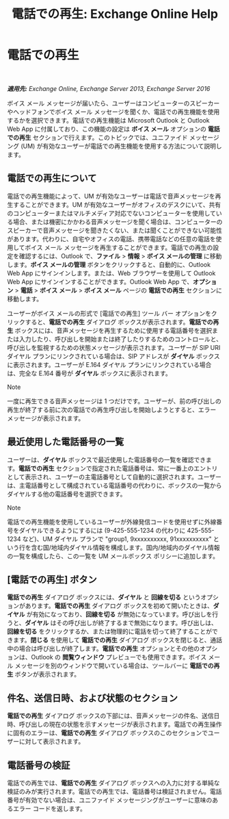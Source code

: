 ﻿---
title: '電話での再生: Exchange Online Help'
TOCTitle: 電話での再生
ms:assetid: 511e4950-340a-48cc-a020-35d11e76b993
ms:mtpsurl: https://technet.microsoft.com/ja-jp/library/Dn205136(v=EXCHG.150)
ms:contentKeyID: 54651681
ms.date: 05/22/2018
mtps_version: v=EXCHG.150
ms.translationtype: HT
---

# 電話での再生

 

_**適用先:** Exchange Online, Exchange Server 2013, Exchange Server 2016_

ボイス メール メッセージが届いたら、ユーザーはコンピューターのスピーカーやヘッドフォンでボイス メール メッセージを聞くか、電話での再生機能を使用するかを選択できます。電話での再生機能は Microsoft Outlook と Outlook Web App に付属しており、この機能の設定は <strong>ボイス メール</strong> オプションの <strong>電話での再生</strong> セクションで行えます。このトピックでは、ユニファイド メッセージング (UM) が有効なユーザーが電話での再生機能を使用する方法について説明します。

## 電話での再生について

電話での再生機能によって、UM が有効なユーザーは電話で音声メッセージを再生することができます。UM が有効なユーザーがオフィスのデスクにいて、共有のコンピューターまたはマルチメディア対応でないコンピューターを使用している場合、または機密にかかわる音声メッセージを聞く場合は、コンピューターのスピーカーで音声メッセージを聞きたくない、または聞くことができない可能性があります。代わりに、自宅やオフィスの電話、携帯電話などの任意の電話を使用してボイス メール メッセージを再生することができます。電話での再生の設定を確認するには、Outlook で、<strong>ファイル</strong> \> <strong>情報</strong> \> <strong>ボイス メールの管理</strong> に移動します。<strong>ボイス メールの管理</strong> ボタンをクリックすると、自動的に、Outlook Web App にサインインします。または、Web ブラウザーを使用して Outlook Web App にサインインすることができます。Outlook Web App で、<strong>オプション</strong> \> <strong>電話</strong> \> <strong>ボイス メール</strong> \> <strong>ボイス メール</strong> ページの <strong>電話での再生</strong> セクションに移動します。

ユーザーがボイス メールの形式で \[電話での再生\] ツール バー オプションをクリックすると、<strong>電話での再生</strong> ダイアログ ボックスが表示されます。<strong>電話での再生</strong> ボックスには、音声メッセージを再生するために使用する電話番号を選択または入力したり、呼び出しを開始または終了したりするためのコントロールと、呼び出しを監視するための状態メッセージが表示されます。ユーザーが SIP URI ダイヤル プランにリンクされている場合は、SIP アドレスが <strong>ダイヤル</strong> ボックスに表示されます。ユーザーが E.164 ダイヤル プランにリンクされている場合は、完全な E.164 番号が <strong>ダイヤル</strong> ボックスに表示されます。


> [!NOTE]
> 一度に再生できる音声メッセージは 1 つだけです。ユーザーが、前の呼び出しの再生が終了する前に次の電話での再生呼び出しを開始しようとすると、エラー メッセージが表示されます。



## 最近使用した電話番号の一覧

ユーザーは、<strong>ダイヤル</strong> ボックスで最近使用した電話番号の一覧を確認できます。<strong>電話での再生</strong> セクションで指定された電話番号は、常に一番上のエントリとして表示され、ユーザーの主電話番号として自動的に選択されます。ユーザーは、主電話番号として構成されている電話番号の代わりに、ボックスの一覧からダイヤルする他の電話番号を選択できます。


> [!NOTE]
> 電話での再生機能を使用しているユーザーが外線発信コードを使用せずに外線番号をダイヤルできるようにするには (9-425-555-1234 の代わりに 425-555-1234 など)、UM ダイヤル プランで "group1, 9xxxxxxxxxx, 91xxxxxxxxxx" という行を含む国/地域内ダイヤル情報を構成します。国内/地域内のダイヤル情報の一覧を構成したら、この一覧を UM メールボックス ポリシーに追加します。



## \[電話での再生\] ボタン

<strong>電話での再生</strong> ダイアログ ボックスには、<strong>ダイヤル</strong> と <strong>回線を切る</strong> というオプションがあります。<strong>電話での再生</strong> ダイアログ ボックスを初めて開いたときは、<strong>ダイヤル</strong> が有効になっており、<strong>回線を切る</strong> が無効になっています。呼び出しを行うと、<strong>ダイヤル</strong> はその呼び出しが終了するまで無効になります。呼び出しは、<strong>回線を切る</strong> をクリックするか、または物理的に電話を切って終了することができます。<strong>閉じる</strong> を使用して <strong>電話での再生</strong> ダイアログ ボックスを閉じると、通話中の場合は呼び出しが終了します。<strong>電話での再生</strong> オプションとその他のオプションは、Outlook の <strong>閲覧ウィンドウ</strong> プレビューでも使用できます。ボイス メール メッセージを別のウィンドウで開いている場合は、ツールバーに <strong>電話での再生</strong> ボタンが表示されます。

## 件名、送信日時、および状態のセクション

<strong>電話での再生</strong> ダイアログ ボックスの下部には、音声メッセージの件名、送信日時、呼び出しの現在の状態を示すメッセージが表示されます。電話での再生操作に固有のエラーは、<strong>電話での再生</strong> ダイアログ ボックスのこのセクションでユーザーに対して表示されます。

## 電話番号の検証

電話での再生では、<strong>電話での再生</strong> ダイアログ ボックスへの入力に対する単純な検証のみが実行されます。電話での再生では、電話番号は検証されません。電話番号が有効でない場合は、ユニファイド メッセージングがユーザーに意味のあるエラー コードを返します。

